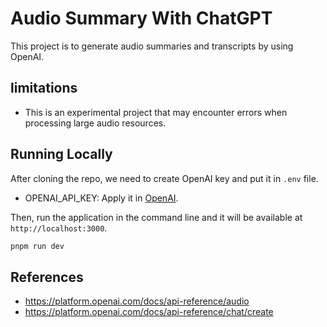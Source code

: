 # Audio Summary With ChatGPT

This project is to generate audio summaries and transcripts by using OpenAI.

## limitations

- This is an experimental project that may encounter errors when processing large audio resources.

## Running Locally

After cloning the repo, we need to create OpenAI key and put it in `.env` file.

- OPENAI_API_KEY: Apply it in [OpenAI](https://beta.openai.com/account/api-keys).

Then, run the application in the command line and it will be available at `http://localhost:3000`.

```bash
pnpm run dev
```

## References

- https://platform.openai.com/docs/api-reference/audio
- https://platform.openai.com/docs/api-reference/chat/create
